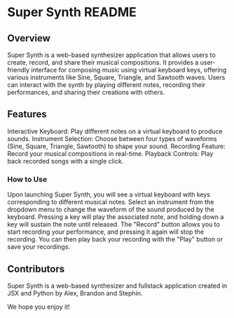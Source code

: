 # Super Synth README

## Overview
Super Synth is a web-based synthesizer application that allows users to create, record, and share their musical compositions. It provides a user-friendly interface for composing music using virtual keyboard keys, offering various instruments like Sine, Square, Triangle, and Sawtooth waves. Users can interact with the synth by playing different notes, recording their performances, and sharing their creations with others.

## Features 
Interactive Keyboard: Play different notes on a virtual keyboard to produce sounds.
Instrument Selection: Choose between four types of waveforms (Sine, Square, Triangle, Sawtooth) to shape your sound.
Recording Feature: Record your musical compositions in real-time.
Playback Controls: Play back recorded songs with a single click.

### How to Use
Upon launching Super Synth, you will see a virtual keyboard with keys corresponding to different musical notes. Select an instrument from the dropdown menu to change the waveform of the sound produced by the keyboard. Pressing a key will play the associated note, and holding down a key will sustain the note until released. The "Record" button allows you to start recording your performance, and pressing it again will stop the recording. You can then play back your recording with the "Play" button or save your recordings. 

## Contributors
Super Synth is a web-based synthesizer and fullstack application created in JSX and Python by Alex, Brandon and Stephin. 

We hope you enjoy it!
